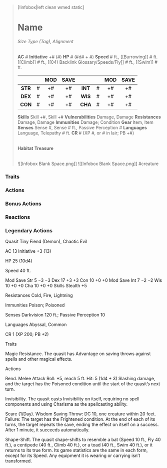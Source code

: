 > [!infobox|left clean wmed static]
> # Name
> *Size Type (Tag), Alignment*
> 
> | |
> | - |
> **AC** # **Initiative** +# (#)
> **HP** # (#d# + #)
> **Speed** # ft., [[Burrowing]] # ft. [[Climb]] # ft., [[04) Backlink Glossary/Speeds/Fly]] # ft., [[Swim]] # ft.
> 
> | | | MOD | SAVE | | | MOD | SAVE |
> | :-: | :-: | :-: | :-: | :-: | :-: | :-: | :-: |
> | **STR** | # | +# | +# | **INT** | # | +# | +# | 
> | **DEX** | # | +# | +# | **WIS** | # | +# | +# |
> | **CON** | # | +# | +# | **CHA** | # | +# | +# |
> **Skills** Skill +#, Skill +#
> **Vulnerabilities** Damage, Damage
> **Resistances** Damage, Damage
> **Immunities** Damage; Condition
> **Gear** Item, Item
> **Senses** Sense #, Sense # ft., Passive Perception #
> **Languages** Language, Telepathy # ft.
> **CR** # (XP #, or # in lair; PB +#)
>
> | |
> | - |
> **Habitat**
> **Treasure**
> 
> | |
> | - |
> ![[Infobox Blank Space.png]]
> ![[Infobox Blank Space.png]]
> #creature 


### Traits
### Actions
### Bonus Actions
### Reactions
### Legendary Actions
Quasit
Tiny Fiend (Demon), Chaotic Evil

AC 13 Initiative +3 (13)

HP 25 (10d4)

Speed 40 ft.

Mod	Save
Str	5	−3	−3
Dex	17	+3	+3
Con	10	+0	+0
Mod	Save
Int	7	−2	−2
Wis	10	+0	+0
Cha	10	+0	+0
Skills Stealth +5

Resistances Cold, Fire, Lightning

Immunities Poison; Poisoned

Senses Darkvision 120 ft.; Passive Perception 10

Languages Abyssal, Common

CR 1 (XP 200; PB +2)

Traits

Magic Resistance. The quasit has Advantage on saving throws against spells and other magical effects.

Actions

Rend. Melee Attack Roll: +5, reach 5 ft. Hit: 5 (1d4 + 3) Slashing damage, and the target has the Poisoned condition until the start of the quasit’s next turn.

Invisibility. The quasit casts Invisibility on itself, requiring no spell components and using Charisma as the spellcasting ability.

Scare (1/Day). Wisdom Saving Throw: DC 10, one creature within 20 feet. Failure: The target has the Frightened condition. At the end of each of its turns, the target repeats the save, ending the effect on itself on a success. After 1 minute, it succeeds automatically.

Shape-Shift. The quasit shape-shifts to resemble a bat (Speed 10 ft., Fly 40 ft.), a centipede (40 ft., Climb 40 ft.), or a toad (40 ft., Swim 40 ft.), or it returns to its true form. Its game statistics are the same in each form, except for its Speed. Any equipment it is wearing or carrying isn’t transformed.